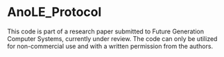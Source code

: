 # AnoLE_Protocol

This code is part of a research paper submitted to Future Generation Computer Systems, currently under review. The code can only be utilized for non-commercial use and with a written permission from the authors.
